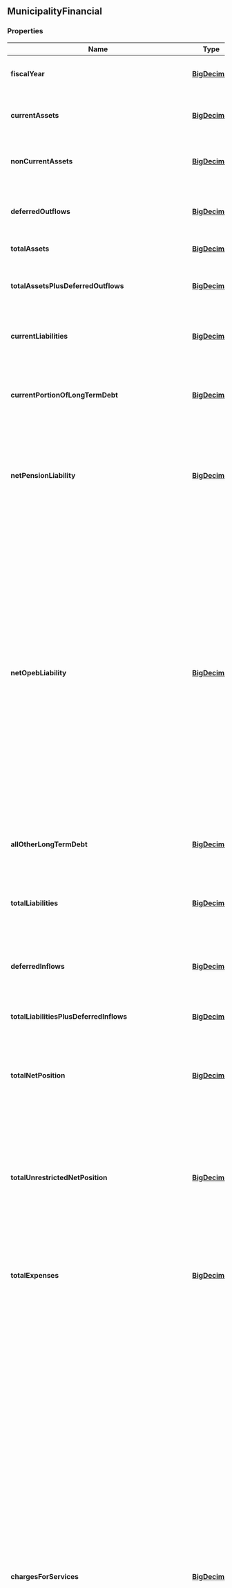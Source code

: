 
## MunicipalityFinancial

### Properties
Name | Type | Description | Notes
------------ | ------------- | ------------- | -------------
**fiscalYear** | [**BigDecimal**](BigDecimal.md) | The fiscal year from which the financial data came from |  [optional]
**currentAssets** | [**BigDecimal**](BigDecimal.md) | Government-wide holdings that can be liquidated on short notice |  [optional]
**nonCurrentAssets** | [**BigDecimal**](BigDecimal.md) | Government-wide holdings not intended for near-term liquidation |  [optional]
**deferredOutflows** | [**BigDecimal**](BigDecimal.md) | Government-wide consumptions of net position applicable to a future year |  [optional]
**totalAssets** | [**BigDecimal**](BigDecimal.md) | Government-wide holdings |  [optional]
**totalAssetsPlusDeferredOutflows** | [**BigDecimal**](BigDecimal.md) | Sum of government-wide total assets and deferred outflows of resources |  [optional]
**currentLiabilities** | [**BigDecimal**](BigDecimal.md) | Government-wide liabilities that typically become due within one year |  [optional]
**currentPortionOfLongTermDebt** | [**BigDecimal**](BigDecimal.md) | Government-wide portion of long term obligations, such as bond and loan debt coming due within the next year |  [optional]
**netPensionLiability** | [**BigDecimal**](BigDecimal.md) | Government-wide liability for employee pensions net of the fiduciary net position of pension plans in which the government has an interest |  [optional]
**netOpebLiability** | [**BigDecimal**](BigDecimal.md) | Government-wide liability for other postemployment benefits (OPEB). These are benefits (such as death benefits, life insurance, disability, and long-term care) that are paid in the period after employment and that are provided separately from a pension plan, as well as healthcare benefits paid in the period after employment, regardless of the manner in which they are provided. OPEB does not include termination benefits or termination payments for sick leave. Liability is reported net of any OPEB assets the government may control. |  [optional]
**allOtherLongTermDebt** | [**BigDecimal**](BigDecimal.md) | Government-wide liabilities not elsewhere classified |  [optional]
**totalLiabilities** | [**BigDecimal**](BigDecimal.md) | The sum of the Municipality&#39;s all other long term debt, net open liability, net pension liability, and current portion of long term debt |  [optional]
**deferredInflows** | [**BigDecimal**](BigDecimal.md) | Government-wide acquisitions of net position applicable to a future year |  [optional]
**totalLiabilitiesPlusDeferredInflows** | [**BigDecimal**](BigDecimal.md) | Sum of government-wide liabilities and deferred inflows of resources |  [optional]
**totalNetPosition** | [**BigDecimal**](BigDecimal.md) | Government-wide assets and deferred outflows less government-wide liabilities and deferred inflows |  [optional]
**totalUnrestrictedNetPosition** | [**BigDecimal**](BigDecimal.md) | Net amount of government-wide assets, deferred outflows of resources, liabilities, and deferred inflows of resources that are not included in the determination of net investment in capital assets or the restricted components of net position |  [optional]
**totalExpenses** | [**BigDecimal**](BigDecimal.md) | Decreases in net position that occurred during the past year, government-wide |  [optional]
**chargesForServices** | [**BigDecimal**](BigDecimal.md) | Charges for services is the term used for a broad category of program revenues that arise from charges to customers, applicants, or others who purchase, use, or directly benefit from the goods, services, or privileges provided, or are otherwise directly affected by the services. Revenues in this category include fees charged for specific services, such as water use or garbage collection; licenses and permits, such as dog licenses, liquor licenses, and building permits; operating special assessments, such as for street cleaning or special street lighting; and any other amounts charged to service recipients. Fines and forfeitures are also included in this category because they result from direct charges to those who are otherwise directly affected by a program or service, even though they receive no benefit. Payments from other governments for goods or services should be reported in this category. |  [optional]
**operatingGrantsAndContributions** | [**BigDecimal**](BigDecimal.md) | Program-specific grants and contributions - includes revenues arising from mandatory and voluntary nonexchange transactions with other governments, organizations, or individuals that are restricted for use in a particular program. Some grants and contributions consist of capital assets or resources that are restricted for capital purposes—to purchase, construct, or renovate capital assets associated with a specific program. These should be reported separately from grants and contributions that may be used either for operating expenses or for capital expenditures of the program at the discretion of the reporting government. These categories of program revenue are specifically attributable to a program and reduce the net expense of that program to the reporting government. For example, a state may provide an operating grant to a county sheriff&#39;s department for a drug-awareness-and-enforcement program. |  [optional]
**capitalGrantsAndContributions** | [**BigDecimal**](BigDecimal.md) | Program-specific grants and contributions - includes revenues arising from mandatory and voluntary nonexchange transactions with other governments, organizations, or individuals that are restricted for use in a particular program. Some grants and contributions consist of capital assets or resources that are restricted for capital purposes—to purchase, construct, or renovate capital assets associated with a specific program. These should be reported separately from grants and contributions that may be used either for operating expenses or for capital expenditures of the program at the discretion of the reporting government. These categories of program revenue are specifically attributable to a program and reduce the net expense of that program to the reporting government. For example, a state may provide a capital grant to finance construction of a new jail. |  [optional]
**generalRevenues** | [**BigDecimal**](BigDecimal.md) | All revenues are general revenues unless they are required to be reported as program revenues. All taxes, even those that are levied for a specific purpose, are general revenues and should be reported by type of tax—for example, sales tax, property tax, franchise tax, income tax. All other nontax revenues (including interest, grants, and contributions) that do not meet the criteria to be reported as program revenues should also be reported as general revenues. General revenues should be reported after total net expense of the government&#39;s functions. |  [optional]
**otherRevenues** | [**BigDecimal**](BigDecimal.md) | Government-wide revenues not elsewhere classified |  [optional]
**totalRevenues** | [**BigDecimal**](BigDecimal.md) | Increases in net position that occurred during the past year, government-wide |  [optional]
**changeInNetAssets** | [**BigDecimal**](BigDecimal.md) | Difference between the government&#39;s net position at the end of the fiscal year and the government&#39;s net position at the beginning of the fiscal year |  [optional]
**nonSpendableGeneralFundBalance** | [**BigDecimal**](BigDecimal.md) | The portion of general fund balance classified as nonspendable. The nonspendable fund balance classification includes amounts that cannot be spent because they are either (a) not in spendable form or (b) legally or contractually required to be maintained intact. The “not in spendable form” criterion includes items that are not expected to be converted to cash, for example, inventories and prepaid amounts. It also includes the long-term amount of loans and notes receivable, as well as property acquired for resale. However, if the use of the proceeds from the collection of those receivables or from the sale of those properties is restricted, committed, or assigned, then they should be included in the appropriate fund balance classification (restricted, committed, or assigned), rather than nonspendable fund balance. The corpus (or principal) of a permanent fund is an example of an amount that is legally or contractually required to be maintained intact. |  [optional]
**restrictedGeneralFundBalance** | [**BigDecimal**](BigDecimal.md) | The portion of general fund balance classified as restricted. Fund balance should be reported as restricted when constraints placed on the use of resources are either (a) Externally imposed by creditors (such as through debt covenants), grantors, contributors, or laws or regulations of other governments or (b) Imposed by law through constitutional provisions or enabling legislation. |  [optional]
**committedGeneralFundBalance** | [**BigDecimal**](BigDecimal.md) | The portion of general fund balance classified as committed. Amounts that can only be used for specific purposes pursuant to constraints imposed by formal action of the government’s highest level of decision-making authority should be reported as committed fund balance. Those committed amounts cannot be used for any other purpose unless the government removes or changes the specified use by taking the same type of action (for example, legislation, resolution, ordinance) it employed to previously commit those amounts. The authorization specifying the purposes for which amounts can be used should have the consent of both the legislative and executive branches of the government, if applicable. Committed fund balance also should incorporate contractual obligations to the extent that existing resources in the fund have been specifically committed for use in satisfying those contractual requirements. |  [optional]
**unassignedGeneralFundBalance** | [**BigDecimal**](BigDecimal.md) | The portion of general fund balance classified as unassigned. Unassigned fund balance is the residual classification for the general fund. This classification represents fund balance that has not been assigned to other funds and that has not been restricted, committed, or assigned to specific purposes within the general fund. The general fund should be the only fund that reports a positive unassigned fund balance amount. In other governmental funds, if expenditures incurred for specific purposes exceeded the amounts restricted, committed, or assigned to those purposes, it may be necessary to report a negative unassigned fund balance. |  [optional]
**assignedGeneralFundBalance** | [**BigDecimal**](BigDecimal.md) | The portion of general fund balance classified as assigned. Amounts that are constrained by the government’s intent to be used for specific purposes, but are neither restricted nor committed, should be reported as assigned fund balance, except for stabilization arrangements.. Intent should be expressed by (a) the governing body itself or (b) a body (a budget or finance committee, for example) or official to which the governing body has delegated the authority to assign amounts to be used for specific purposes. |  [optional]
**totalGeneralFundBalance** | [**BigDecimal**](BigDecimal.md) | General fund balance in all classifications. Fund balance is the difference between governmental fund assets and deferred outflows of resources, and liabilities and deferred inflows of resources. It is sometimes referred to as fund equity. The general fund is used to account for and report all financial resources not accounted for and reported in another governmental fund. |  [optional]
**nonSpendableGovernmentalFundBalance** | [**BigDecimal**](BigDecimal.md) | For all governmental funds, the aggregate of fund balances that are classified as nonspendable. The nonspendable fund balance classification includes amounts that cannot be spent because they are either (a) not in spendable form or (b) legally or contractually required to be maintained intact. The “not in spendable form” criterion includes items that are not expected to be converted to cash, for example, inventories and prepaid amounts. It also includes the long-term amount of loans and notes receivable, as well as property acquired for resale. However, if the use of the proceeds from the collection of those receivables or from the sale of those properties is restricted, committed, or assigned, then they should be included in the appropriate fund balance classification (restricted, committed, or assigned), rather than nonspendable fund balance. |  [optional]
**restrictedGovernmentalFundBalance** | [**BigDecimal**](BigDecimal.md) | For all governmental funds, the aggregate of fund balances that are classified as restricted. Fund balance should be reported as restricted when constraints placed on the use of resources are either (a) Externally imposed by creditors (such as through debt covenants), grantors, contributors, or laws or regulations of other governments; or (b) Imposed by law through constitutional provisions or enabling legislation. |  [optional]
**committedGovernmentalFundBalance** | [**BigDecimal**](BigDecimal.md) | For all governmental funds, the aggregate of fund balances that are classified as committed. Amounts that can only be used for specific purposes pursuant to constraints imposed by formal action of the government’s highest level of decision-making authority should be reported as committed fund balance. Those committed amounts cannot be used for any other purpose unless the government removes or changes the specified use by taking the same type of action (for example, legislation, resolution, ordinance) it employed to previously commit those amounts. The authorization specifying the purposes for which amounts can be used should have the consent of both the legislative and executive branches of the government, if applicable. Committed fund balance also should incorporate contractual obligations to the extent that existing resources in the fund have been specifically committed for use in satisfying those contractual requirements. |  [optional]
**unassignedGovernmentalFundBalance** | [**BigDecimal**](BigDecimal.md) | For all governmental funds, the aggregate of fund balances that are classified as unassigned. Unassigned fund balance is the residual classification for the general fund. This classification represents fund balance that has not been assigned to other funds and that has not been restricted, committed, or assigned to specific purposes within the general fund. The general fund should be the only fund that reports a positive unassigned fund balance amount. In other governmental funds, if expenditures incurred for specific purposes exceeded the amounts restricted, committed, or assigned to those purposes, it may be necessary to report a negative unassigned fund balance. |  [optional]
**assignedGovernmentalFundBalance** | [**BigDecimal**](BigDecimal.md) | For all governmental funds, the aggregate of fund balances that are classified as assigned. Amounts that are constrained by the government’s intent to be used for specific purposes, but are neither restricted nor committed, should be reported as assigned fund balance, except for stabilization arrangements.. Intent should be expressed by (a) the governing body itself or (b) a body (a budget or finance committee, for example) or official to which the governing body has delegated the authority to assign amounts to be used for specific purposes. |  [optional]
**totalGovernmentalFundBalance** | [**BigDecimal**](BigDecimal.md) | For all governmental funds, the aggregate of all fund balances in any classification. Fund balance is the difference between governmental fund assets and deferred outflows of resources, and liabilities and deferred inflows of resources. It is sometimes referred to as fund equity. Governmental funds are used to account for general government activities that are financed primarily through taxes, intergovernmental revenues, and other nonexchange revenues. |  [optional]
**generalFundRevenues** | [**BigDecimal**](BigDecimal.md) | Increases in financial resources attributable to the general fund. The general fund is used to account for and report all financial resources not accounted for and reported in another governmental fund. |  [optional]
**generalFundExpenditures** | [**BigDecimal**](BigDecimal.md) | Decreases in financial resources attributable to the general fund. The general fund is used to account for and report all financial resources not accounted for and reported in another governmental fund. |  [optional]
**generalFundRevenuesOverUnderExpenditure** | [**BigDecimal**](BigDecimal.md) | Difference between general fund revenues and expenditures.  If positive, this amount is called a surplus.  If negative, it represents a deficit. The general fund is used to account for and report all financial resources not accounted for and reported in another governmental fund. |  [optional]
**governmentalFundRevenues** | [**BigDecimal**](BigDecimal.md) | Increases in financial resources attributable to any governmental fund. Governmental funds are used to account for general government activities that are financed primarily through taxes, intergovernmental revenues, and other nonexchange revenues. |  [optional]
**governmentalFundExpenditures** | [**BigDecimal**](BigDecimal.md) | Decreases in financial resources attributable to any governmental fund. Governmental funds are used to account for general government activities that are financed primarily through taxes, intergovernmental revenues, and other nonexchange revenues. |  [optional]
**governmentalFundRevenuesOverUnderExpenditure** | [**BigDecimal**](BigDecimal.md) | Difference between revenues and expenditures attributable to all governmental funds.  If positive, this amount is called a surplus.  If negative, it represents a deficit. Governmental funds are used to account for general government activities that are financed primarily through taxes, intergovernmental revenues, and other nonexchange revenues. |  [optional]




